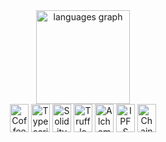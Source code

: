 ###
<br clear="both">
<div align="center">
<div align="center">
  <img src="https://github-readme-stats.vercel.app/api/top-langs?username=zeroflowddk&locale=en&hide_title=false&layout=compact&card_width=320&langs_count=5&theme=aura&hide_border=false&order=2" height="150" alt="languages graph"  />
</div>
<a href="https://coffeescript.org" target="_blank" rel="noreferrer noopener"><img src="https://raw.githubusercontent.com/0xShapeShifter/readme-md/master/public/images/skills/core/coffeescript.svg" alt="CoffeeScript" width="30" height="45" /></a> <a href="https://www.typescriptlang.org" target="_blank" rel="noreferrer noopener"><img src="https://raw.githubusercontent.com/0xShapeShifter/readme-md/master/public/images/skills/core/typescript.svg" alt="Typescript" width="30" height="45" /></a>
<a href="https://soliditylang.org" target="_blank" rel="noreferrer noopener"><img src="https://raw.githubusercontent.com/0xShapeShifter/readme-md/master/public/images/skills/web3/solidity.svg" alt="Solidity" width="30" height="45" /></a> <a href="https://trufflesuite.com/" target="_blank" rel="noreferrer noopener"><img src="https://raw.githubusercontent.com/0xShapeShifter/readme-md/master/public/images/skills/web3/truffle.svg" alt="Truffle" width="30" height="45" /></a> </a> <a href="https://www.alchemy.com" target="_blank" rel="noreferrer noopener"><img src="https://raw.githubusercontent.com/0xShapeShifter/readme-md/master/public/images/skills/web3/alchemy.svg" alt="Alchemy" width="30" height="45" /></a> <a href="https://ipfs.tech" target="_blank" rel="noreferrer noopener"><img src="https://raw.githubusercontent.com/0xShapeShifter/readme-md/master/public/images/skills/web3/ipfs.svg" alt="IPFS" width="30" height="45" /></a> <a href="https://chain.link" target="_blank" rel="noreferrer noopener"><img src="https://raw.githubusercontent.com/0xShapeShifter/readme-md/master/public/images/skills/web3/chainlink.svg" alt="ChainLink" width="30" height="45" /></a>
</div>



